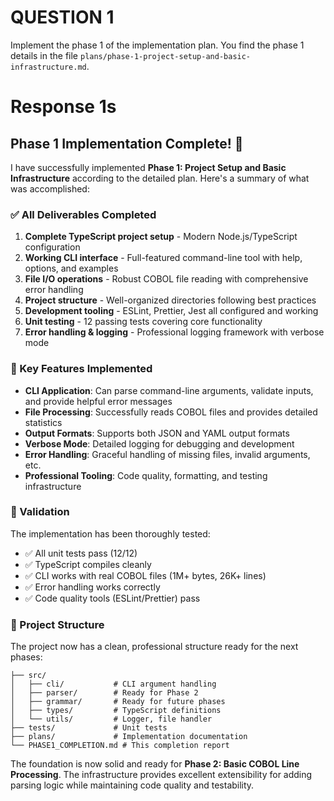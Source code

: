 # QUESTION 1

Implement the phase 1 of the implementation plan. You find the phase 1 details in the file `plans/phase-1-project-setup-and-basic-infrastructure.md`.

# Response 1s
## Phase 1 Implementation Complete! 🎉

I have successfully implemented **Phase 1: Project Setup and Basic Infrastructure** according to the detailed plan. Here's a summary of what was accomplished:

### ✅ All Deliverables Completed

1. **Complete TypeScript project setup** - Modern Node.js/TypeScript configuration
2. **Working CLI interface** - Full-featured command-line tool with help, options, and examples
3. **File I/O operations** - Robust COBOL file reading with comprehensive error handling
4. **Project structure** - Well-organized directories following best practices
5. **Development tooling** - ESLint, Prettier, Jest all configured and working
6. **Unit testing** - 12 passing tests covering core functionality
7. **Error handling & logging** - Professional logging framework with verbose mode

### 🚀 Key Features Implemented

- **CLI Application**: Can parse command-line arguments, validate inputs, and provide helpful error messages
- **File Processing**: Successfully reads COBOL files and provides detailed statistics
- **Output Formats**: Supports both JSON and YAML output formats
- **Verbose Mode**: Detailed logging for debugging and development
- **Error Handling**: Graceful handling of missing files, invalid arguments, etc.
- **Professional Tooling**: Code quality, formatting, and testing infrastructure

### 🧪 Validation

The implementation has been thoroughly tested:
- ✅ All unit tests pass (12/12)
- ✅ TypeScript compiles cleanly
- ✅ CLI works with real COBOL files (1M+ bytes, 26K+ lines)
- ✅ Error handling works correctly
- ✅ Code quality tools (ESLint/Prettier) pass

### 📁 Project Structure

The project now has a clean, professional structure ready for the next phases:

```
├── src/
│   ├── cli/           # CLI argument handling
│   ├── parser/        # Ready for Phase 2
│   ├── grammar/       # Ready for future phases
│   ├── types/         # TypeScript definitions
│   └── utils/         # Logger, file handler
├── tests/             # Unit tests
├── plans/             # Implementation documentation
└── PHASE1_COMPLETION.md # This completion report
```

The foundation is now solid and ready for **Phase 2: Basic COBOL Line Processing**. The infrastructure provides excellent extensibility for adding parsing logic while maintaining code quality and testability.